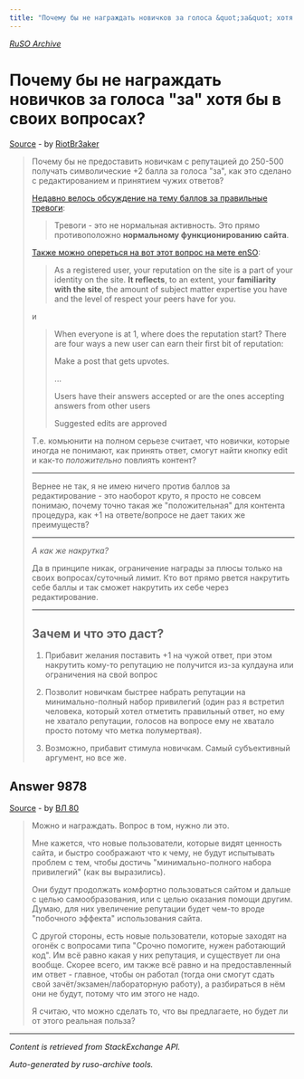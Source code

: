 ```yaml
---
title: "Почему бы не награждать новичков за голоса &quot;за&quot; хотя бы в своих вопросах?"
---
```

<p><i><a href="https://github.com/MSDN-WhiteKnight/ruso-archive/">RuSO Archive</a></i></p>
<h1>Почему бы не награждать новичков за голоса &quot;за&quot; хотя бы в своих вопросах?</h1>
<p><a href="https://ru.meta.stackoverflow.com/questions/9862/%d0%9f%d0%be%d1%87%d0%b5%d0%bc%d1%83-%d0%b1%d1%8b-%d0%bd%d0%b5-%d0%bd%d0%b0%d0%b3%d1%80%d0%b0%d0%b6%d0%b4%d0%b0%d1%82%d1%8c-%d0%bd%d0%be%d0%b2%d0%b8%d1%87%d0%ba%d0%be%d0%b2-%d0%b7%d0%b0-%d0%b3%d0%be%d0%bb%d0%be%d1%81%d0%b0-%d0%b7%d0%b0-%d1%85%d0%be%d1%82%d1%8f-%d0%b1%d1%8b-%d0%b2-%d1%81%d0%b2%d0%be%d0%b8%d1%85-%d0%b2%d0%be%d0%bf%d1%80%d0%be%d1%81%d0%b0%d1%85">Source</a> - by <a href="https://ru.meta.stackoverflow.com/users/302909/riotbr3aker">RiotBr3aker</a></p>
<blockquote>
<p>Почему бы не предоставить новичкам с репутацией до 250-500 получать символические +2 балла за голоса "за", как это сделано с редактированием и принятием чужих ответов?</p>

<p><a href="https://ru.meta.stackoverflow.com/questions/9353/%D0%9F%D0%BE%D1%87%D0%B5%D0%BC%D1%83-%D0%B1%D1%8B-%D0%BD%D0%B5-%D0%BD%D0%B0%D0%B3%D1%80%D0%B0%D0%B6%D0%B4%D0%B0%D1%82%D1%8C-%D1%80%D0%B5%D0%BF%D1%83%D1%82%D0%B0%D1%86%D0%B8%D0%B5%D0%B9-%D0%B7%D0%B0-%D0%BF%D0%BE%D0%BB%D0%B5%D0%B7%D0%BD%D1%8B%D0%B5-%D1%82%D1%80%D0%B5%D0%B2%D0%BE%D0%B3%D0%B8">Недавно велось обсуждение на тему баллов за правильные тревоги</a>:</p>

<blockquote>
  <p>Тревоги - это не нормальная активность. Это прямо противоположно
  <strong>нормальному функционированию сайта</strong>.</p>
</blockquote>

<p><a href="https://meta.stackexchange.com/questions/7237/how-does-reputation-work">Также можно опереться на вот этот вопрос на мете enSO</a>:</p>

<blockquote>
  <p>As a registered user, your reputation on the site is a part of your
  identity on the site. <strong>It reflects</strong>, to an extent, your
  <strong>familiarity with the site</strong>, the amount of subject matter expertise you have and the level of respect your peers have for you.</p>
</blockquote>

<p>и</p>

<blockquote>
  <p>When everyone is at 1, where does the reputation start? There are four
  ways a new user can earn their first bit of reputation:</p>
  
  <p>Make a post that gets upvotes.</p>
  
  <p>...</p>
  
  <p>Users have their answers accepted or are the ones accepting answers
  from other users</p>
  
  <p>Suggested edits are approved</p>
</blockquote>

<p>Т.е. комьюнити на полном серьезе считает, что новички, которые иногда не понимают, как принять ответ, смогут найти кнопку edit и как-то <em>положительно</em> повлиять контент?</p>

<hr>

<p>Вернее не так, я не имею ничего против баллов за редактирование - это наоборот круто, я просто не совсем понимаю, почему точно такая же "положительная" для контента процедура, как +1 на ответе/вопросе не дает таких же преимуществ?</p>

<hr>

<p><em>А как же накрутка?</em></p>

<p>Да в принципе никак, ограничение награды за плюсы только на своих вопросах/суточный лимит. Кто вот прямо рвется накрутить себе баллы и так сможет накрутить их себе через редактирование.</p>

<hr>

<h2>Зачем и что это даст?</h2>

<ol>
<li><p>Прибавит желания поставить +1 на чужой ответ, при этом накрутить кому-то репутацию не получится из-за кулдауна или ограничения на свой вопрос</p></li>
<li><p>Позволит новичкам быстрее набрать репутации на минимально-полный набор привилегий (один раз я встретил человека, который хотел отметить правильный ответ, но ему не хватало репутации, голосов на вопросе ему не хватало просто потому что метка полумертвая).</p></li>
<li><p>Возможно, прибавит стимула новичкам. Самый субъективный аргумент, но все же.</p></li>
</ol>

</blockquote>
<h2>Answer 9878</h2>
<p><a href="https://ru.meta.stackoverflow.com/a/9878/">Source</a> - by <a href="https://ru.meta.stackoverflow.com/users/183305/%d0%92%d0%9b-80">ВЛ 80</a></p>
<blockquote>
<p>Можно и награждать. Вопрос в том, нужно ли это.</p>

<p>Мне кажется, что новые пользователи, которые видят ценность сайта, и быстро соображают что к чему, не будут испытывать проблем с тем, чтобы достичь "минимально-полного набора привилегий" (как вы выразились).</p>

<p>Они будут продолжать комфортно пользоваться сайтом и дальше с целью самообразования, или с целью оказания помощи другим. Думаю, для них увеличение репутации будет чем-то вроде "побочного эффекта" использования сайта.</p>

<p>С другой стороны, есть новые пользователи, которые заходят на огонёк с вопросами типа "Срочно помогите, нужен работающий код". Им всё равно какая у них репутация, и существует ли она вообще. Скорее всего, им также всё равно и на предоставленный им ответ - главное, чтобы он работал (тогда они смогут сдать свой зачёт/экзамен/лабораторную работу), а разбираться в нём они не будут, потому что им этого не надо.</p>

<p>Я считаю, что можно сделать то, что вы предлагаете, но будет ли от этого реальная польза?</p>

</blockquote>
<hr/>
<p><i>Content is retrieved from StackExchange API. </i></p>
<p><i>Auto-generated by ruso-archive tools. </i></p>
